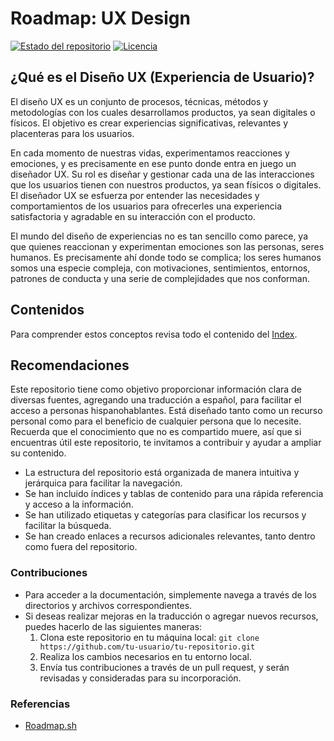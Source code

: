 # Roadmap: UX Design

[![Estado del repositorio](https://img.shields.io/badge/Estado-Activo-brightgreen.svg)](https://github.com/tyronejosee/roadmap_ux_design)
[![Licencia](https://img.shields.io/badge/Licencia-MIT-blue.svg)](https://opensource.org/licenses/MIT)

## ¿Qué es el Diseño UX (Experiencia de Usuario)?

El diseño UX es un conjunto de procesos, técnicas, métodos y metodologías con los cuales desarrollamos productos, ya sean digitales o físicos. El objetivo es crear experiencias significativas, relevantes y placenteras para los usuarios.

En cada momento de nuestras vidas, experimentamos reacciones y emociones, y es precisamente en ese punto donde entra en juego un diseñador UX. Su rol es diseñar y gestionar cada una de las interacciones que los usuarios tienen con nuestros productos, ya sean físicos o digitales. El diseñador UX se esfuerza por entender las necesidades y comportamientos de los usuarios para ofrecerles una experiencia satisfactoria y agradable en su interacción con el producto.

El mundo del diseño de experiencias no es tan sencillo como parece, ya que quienes reaccionan y experimentan emociones son las personas, seres humanos. Es precisamente ahí donde todo se complica; los seres humanos somos una especie compleja, con motivaciones, sentimientos, entornos, patrones de conducta y una serie de complejidades que nos conforman.

## Contenidos

Para comprender estos conceptos revisa todo el contenido del [Index](espanol/index.md).

## Recomendaciones

Este repositorio tiene como objetivo proporcionar información clara de diversas fuentes, agregando una traducción a español, para facilitar el acceso a personas hispanohablantes. Está diseñado tanto como un recurso personal como para el beneficio de cualquier persona que lo necesite. Recuerda que el conocimiento que no es compartido muere, así que si encuentras útil este repositorio, te invitamos a contribuir y ayudar a ampliar su contenido.

- La estructura del repositorio está organizada de manera intuitiva y jerárquica para facilitar la navegación.
- Se han incluido índices y tablas de contenido para una rápida referencia y acceso a la información.
- Se han utilizado etiquetas y categorías para clasificar los recursos y facilitar la búsqueda.
- Se han creado enlaces a recursos adicionales relevantes, tanto dentro como fuera del repositorio.

### Contribuciones

- Para acceder a la documentación, simplemente navega a través de los directorios y archivos correspondientes.
- Si deseas realizar mejoras en la traducción o agregar nuevos recursos, puedes hacerlo de las siguientes maneras:
  1. Clona este repositorio en tu máquina local: `git clone https://github.com/tu-usuario/tu-repositorio.git`
  2. Realiza los cambios necesarios en tu entorno local.
  3. Envía tus contribuciones a través de un pull request, y serán revisadas y consideradas para su incorporación.

### Referencias

- [Roadmap.sh](https://roadmap.sh/)
